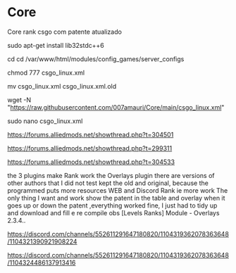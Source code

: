 # Core
Core rank csgo com patente atualizado

sudo apt-get install lib32stdc++6

cd cd /var/www/html/modules/config_games/server_configs

chmod 777 csgo_linux.xml

mv csgo_linux.xml csgo_linux.xml.old

wget -N "https://raw.githubusercontent.com/007amauri/Core/main/csgo_linux.xml"

sudo nano csgo_linux.xml

https://forums.alliedmods.net/showthread.php?t=304501

https://forums.alliedmods.net/showthread.php?t=299311

https://forums.alliedmods.net/showthread.php?t=304533

the 3 plugins make Rank work
the Overlays plugin there are versions of other authors that I did not test kept the old and original, because the programmed puts more resources WEB and Discord Rank ie more work
The only thing I want and work show the patent in the table and overlay when it goes up or down the patent ,everything worked fine, I just had to tidy up and download and fill 
e re compile obs [Levels Ranks] Module - Overlays 2.3.4..

https://discord.com/channels/552611291647180820/1104319362078363648/1104321390921908224

https://discord.com/channels/552611291647180820/1104319362078363648/1104324486137913416

